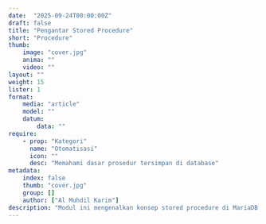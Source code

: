 ```yaml
---
date:  "2025-09-24T00:00:00Z"
draft: false
title: "Pengantar Stored Procedure"
short: "Procedure"
thumb:
    image: "cover.jpg"
    anima: ""
    video: ""
layout: ""
weight: 15
lister: 1
format:
    media: "article"
    model: ""
    datum:
        data: ""
require:
    - prop: "Kategori"
      name: "Otomatisasi"
      icon: ""
      desc: "Memahami dasar prosedur tersimpan di database"
metadata:
    index: false
    thumb: "cover.jpg"
    group: []
    author: ["Al Muhdil Karim"]
description: "Modul ini mengenalkan konsep stored procedure di MariaDB sebagai cara menyimpan logika SQL di dalam database. Peserta memahami keuntungan penggunaan prosedur untuk otomatisasi."
---
```

